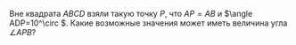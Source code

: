 Вне квадрата $ABCD$ взяли такую точку $P$, что $AP=AB$  и  $\angle ADP=10^\circ $. Какие возможные значения может иметь величина угла  $\angle APB$?